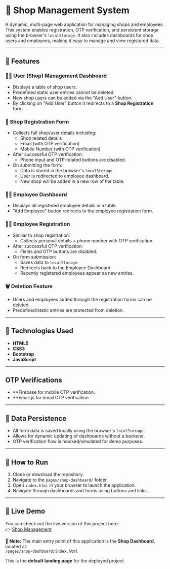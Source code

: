 # 🏪 Shop Management System

A dynamic, multi-page web application for managing shops and employees. This system enables registration, OTP verification, and persistent storage using the browser's `localStorage`. It also includes dashboards for shop users and employees, making it easy to manage and view registered data.

---

## 📌 Features

### 🧑‍💼 User (Shop) Management Dashboard
- Displays a table of shop users.
- Predefined static user entries cannot be deleted.
- New shop users can be added via the "Add User" button.
- By clicking on "Add User" button it redirects to a **Shop Registration** form.

### 📝 Shop Registration Form
- Collects full shop/user details including:
  - Shop related details
  - Email (with OTP verification)
  - Mobile Number (with OTP verification)
- After successful OTP verification:
  - Phone input and OTP-related buttons are disabled.
- On submitting the form:
  - Data is stored in the browser's `localStorage`.
  - User is redirected to employee dashboard.
  - New shop will be added in a new row of the table.

### 👩‍💼 Employee Dashboard
- Displays all registered employee details in a table.
- "Add Employee" button redirects to the employee registration form.

### 👨‍🔧 Employee Registration
- Similar to shop registration:
  - Collects personal details + phone number with OTP verification.
- After successful OTP verification:
  - Fields and OTP buttons are disabled.
- On form submission:
  - Saves data to `localStorage`.
  - Redirects back to the Employee Dashboard.
  - Recently registered employees appear as new entries.

### 🗑️ Deletion Feature
- Users and employees added through the registration forms can be deleted.
- Predefined/static entries are protected from deletion.

---

## 🧰 Technologies Used

- **HTML5**
- **CSS3**
- **Bootstrap**
- **JavaScript**

---

## OTP Verifications

- **Firebase for mobile OTP verification.
- **Email.js for email OTP verification

---

## 💾 Data Persistence

- All form data is saved locally using the browser's `localStorage`.
- Allows for dynamic updating of dashboards without a backend.
- OTP verification flow is mocked/simulated for demo purposes.

---

## 🚀 How to Run

1. Clone or download the repository.
2. Navigate to the `pages/shop-dashboard/` folder.
3. Open `index.html` in your browser to launch the application.
4. Navigate through dashboards and forms using buttons and links.

---

## 🚀 Live Demo

You can check out the live version of this project here:  
👉 [Shop Management](https://shopmanagement.netlify.app/pages/shop-dashboard/index.html)

📍 **Note:** The main entry point of this application is the **Shop Dashboard**, located at:  
`/pages/shop-dashboard/index.html`

This is the **default landing page** for the deployed project.

